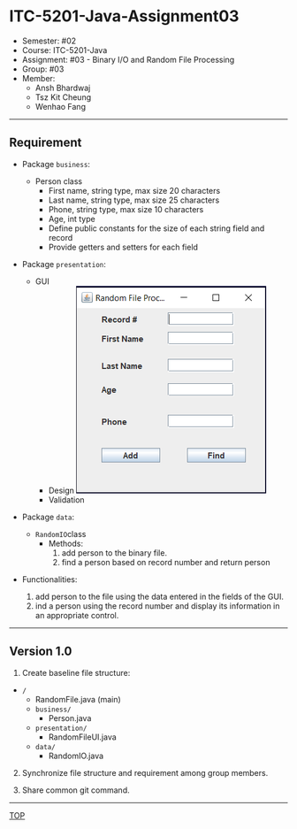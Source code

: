 # ITC-5201-Java-Assignment03

- Semester: #02
- Course: ITC-5201-Java
- Assignment: #03 - Binary I/O and Random File Processing
- Group: #03
- Member:
  - Ansh Bhardwaj
  - Tsz Kit Cheung
  - Wenhao Fang

---

## Requirement

- Package `business`:
  - Person class
    - First name, string type, max size 20 characters
    - Last name, string type, max size 25 characters
    - Phone, string type, max size 10 characters
    - Age, int type
    - Define public constants for the size of each string field and record
    - Provide getters and setters for each field
- Package `presentation`:
  - GUI
    - Design
      ![sample](./img/gui_sample.png)
    - Validation
- Package `data`:

  - `RandomIO`class
    - Methods:
      1. add person to the binary file.
      2. find a person based on record number and return person

- Functionalities:
  1. add person to the file using the data entered in the fields of the GUI.
  2. ind a person using the record number and display its information in an appropriate control.

---

## Version 1.0

1. Create baseline file structure:

- `/`
  - RandomFile.java (main)
  - `business/`
    - Person.java
  - `presentation/`
    - RandomFileUI.java
  - `data/`
    - RandomIO.java

2. Synchronize file structure and requirement among group members.

3. Share common git command.

---

[TOP](#itc-5201-java-assignment03)
